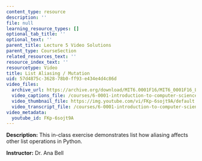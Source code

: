 ```yaml
---
content_type: resource
description: ''
file: null
learning_resource_types: []
optional_tab_title: ''
optional_text: ''
parent_title: Lecture 5 Video Solutions
parent_type: CourseSection
related_resources_text: ''
resource_index_text: ''
resourcetype: Video
title: List Aliasing / Mutation
uid: 57d4875c-3628-78b0-ff93-e434e4d4c86d
video_files:
  archive_url: https://archive.org/download/MIT6.0001F16/MIT6_0001F16_Lecture_05_exercise_04_300k.mp4
  video_captions_file: /courses/6-0001-introduction-to-computer-science-and-programming-in-python-fall-2016/f7687ff7a4235f6abfaa8c77abf5d636_FKp-6sojt9A.vtt
  video_thumbnail_file: https://img.youtube.com/vi/FKp-6sojt9A/default.jpg
  video_transcript_file: /courses/6-0001-introduction-to-computer-science-and-programming-in-python-fall-2016/cc354eb3c37197596b5dd9a89acecb75_FKp-6sojt9A.pdf
video_metadata:
  youtube_id: FKp-6sojt9A
---
```


**Description:** This in-class exercise demonstrates list how aliasing affects other list operations in Python.

**Instructor:** Dr. Ana Bell